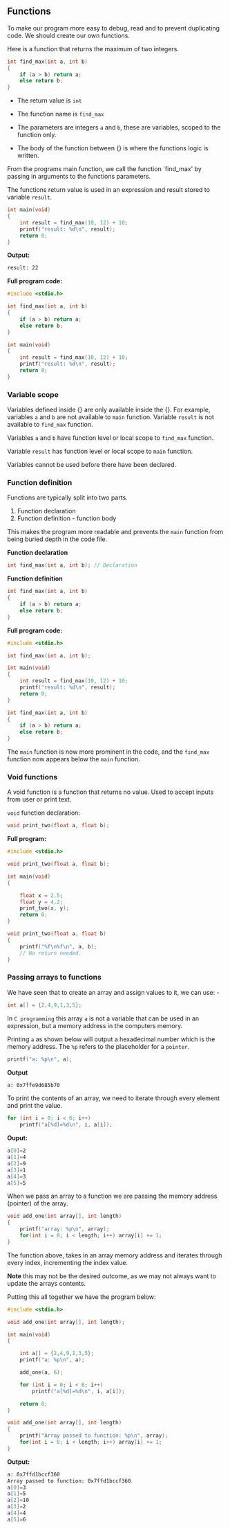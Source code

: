 ## Functions

To make our program more easy to debug, read and to prevent duplicating code. We should create our own functions.

Here is a function that returns the maximum of two integers.

```c
int find_max(int a, int b)
{
    if (a > b) return a;
    else return b;
}
```

- The return value is `int`

- The function name is `find_max`

- The parameters are integers `a` and `b`, these are variables, scoped to the function only.

- The body of the function between {} is where the functions logic is written.

From the programs main function, we call the function `find_max' by passing in arguments to the functions parameters.

The functions return value is used in an expression and result stored to variable `result`.

```c
int main(void)
{
    int result = find_max(10, 12) + 10;
    printf("result: %d\n", result);
    return 0;
}
```

**Output:**
```bash
result: 22
```

**Full program code:**

```c
#include <stdio.h>

int find_max(int a, int b)
{
    if (a > b) return a;
    else return b;
}

int main(void)
{
    int result = find_max(10, 12) + 10;
    printf("result: %d\n", result);
    return 0;
}
```

### Variable scope

Variables defined inside {} are only available inside the {}. For example, variables `a` and `b` are not available to `main` function. Variable `result` is not available to `find_max` function.

Variables `a` and `b` have function level or local scope to `find_max` function.

Variable `result` has function level or local scope to `main` function.

Variables cannot be used before there have been declared.

### Function definition 

Functions are typically split into two parts.

1. Function declaration
1. Function definition - function body

This makes the program more readable and prevents the `main` function from being buried depth in the code file.

**Function declaration**
```c
int find_max(int a, int b); // Declaration
```

**Function definition**
```c
int find_max(int a, int b)
{
    if (a > b) return a;
    else return b;
}
```

**Full program code:**

```c
#include <stdio.h>

int find_max(int a, int b);

int main(void)
{
    int result = find_max(10, 12) + 10;
    printf("result: %d\n", result);
    return 0;
}

int find_max(int a, int b)
{
    if (a > b) return a;
    else return b;
}
```

The `main` function is now more prominent in the code, and the `find_max` function now appears below the `main` function.

### Void functions

A void function is a function that returns no value. Used to accept inputs from user or print text.

`void` function declaration:

```c
void print_two(float a, float b);
```

**Full program:**
```c
#include <stdio.h>

void print_two(float a, float b);

int main(void)
{

    float x = 2.5;
    float y = 4.2;
    print_two(x, y);
    return 0;
}

void print_two(float a, float b)
{
    printf("%f\n%f\n", a, b);
    // No return needed.
}
```

### Passing arrays to functions

We have seen that to create an array and assign values to it, we can use: -

```c
int a[] = {2,4,9,1,3,5};
```

In `C programming` this array `a` is not a variable that can be used in an expression, but a memory address in the computers memory.

Printing `a` as shown below will output a hexadecimal number which is the memory address. The `%p` refers to the placeholder for a `pointer`.

```c
printf("a: %p\n", a);
```

**Output**
```bash
a: 0x7ffe9d685b70
```

To print the contents of an array, we need to iterate through every element and print the value.

```c
for (int i = 0; i < 6; i++)
    printf("a[%d]=%d\n", i, a[i]);
```

**Ouput:**
```bash
a[0]=2
a[1]=4
a[2]=9
a[3]=1
a[4]=3
a[5]=5
```

When we pass an array to a function we are passing the memory address (pointer) of the array.

```c
void add_one(int array[], int length)
{
    printf("array: %p\n", array); 
    for(int i = 0; i < length; i++) array[i] += 1;
}
```
The function above, takes in an array memory address and iterates through every index, incrementing the index value. 

**Note** this may not be the desired outcome, as we may not always want to update the arrays contents.

Putting this all together we have the program below:

```c
#include <stdio.h>

void add_one(int array[], int length);

int main(void)
{

    int a[] = {2,4,9,1,3,5};
    printf("a: %p\n", a);

    add_one(a, 6);

    for (int i = 0; i < 6; i++)
        printf("a[%d]=%d\n", i, a[i]);

    return 0;
}

void add_one(int array[], int length)
{
    printf("Array passed to function: %p\n", array); 
    for(int i = 0; i < length; i++) array[i] += 1;
}
```

**Output:**
```bash
a: 0x7ffd1bccf360
Array passed to function: 0x7ffd1bccf360
a[0]=3
a[1]=5
a[2]=10
a[3]=2
a[4]=4
a[5]=6
```
